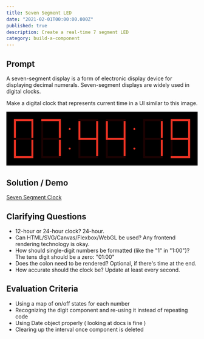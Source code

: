 ```yaml
---
title: Seven Segment LED
date: "2021-02-01T00:00:00.000Z"
published: true
description: Create a real-time 7 segment LED
category: build-a-component
---
```


## Prompt

A seven-segment display is a form of electronic display device for displaying decimal numerals. Seven-segment displays are widely used in digital clocks.

Make a digital clock that represents current time in a UI similar to this image.

![Seven Segment](./seven-segment-clock.png)

## Solution / Demo

<div class="full-bleed"></div>

[Seven Segment Clock](embedded-codesandbox://seven-segment-clock)

## Clarifying Questions

- 12-hour or 24-hour clock? 24-hour.
- Can HTML/SVG/Canvas/Flexbox/WebGL be used? Any frontend rendering technology is okay.
- How should single-digit numbers be formatted (like the "1" in "1:00")? The tens digit should be a zero: "01:00"
- Does the colon need to be rendered? Optional, if there's time at the end.
- How accurate should the clock be? Update at least every second.

## Evaluation Criteria

- Using a map of on/off states for each number
- Recognizing the digit component and re-using it instead of repeating code
- Using Date object properly ( looking at docs is fine )
- Clearing up the interval once component is deleted
